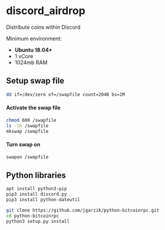 
# discord_airdrop
Distribute coins within Discord

Minimum environment:
- **Ubuntu 18.04+**  
- 1 vCore  
- 1024mb RAM  

## Setup swap file  
```bash
dd if=/dev/zero of=/swapfile count=2048 bs=1M
```

#### Activate the swap file
```bash
chmod 600 /swapfile
ls -lh /swapfile
mkswap /swapfile
```
#### Turn swap on
```bash
swapon /swapfile
```
## Python libraries
```bash
apt install python3-pip  
pip3 install discord.py  
pip3 install python-dateutil  
```
```bash
git clone https://github.com/jgarzik/python-bitcoinrpc.git
cd python-bitcoinrpc
python3 setup.py install
```
